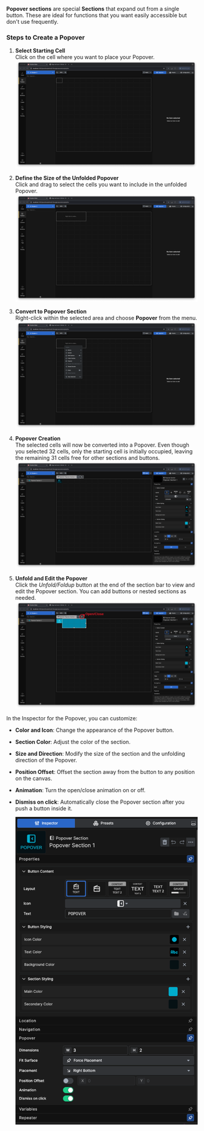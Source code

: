 **Popover sections** are special **Sections** that expand out from a single button. These are ideal for functions that you want easily accessible but don't use frequently.

### Steps to Create a Popover

1. **Select Starting Cell**  
   Click on the cell where you want to place your Popover.  
   ![Popover](images/popover/popover_1.png)

2. **Define the Size of the Unfolded Popover**  
   Click and drag to select the cells you want to include in the unfolded Popover.  
   ![Popover](images/popover/popover_2.png)

3. **Convert to Popover Section**  
   Right-click within the selected area and choose **Popover** from the menu.  
   ![Popover](images/popover/popover_3.png)

4. **Popover Creation**  
   The selected cells will now be converted into a Popover. Even though you selected 32 cells, only the starting cell is initially occupied, leaving the remaining 31 cells free for other sections and buttons.  
   ![Popover](images/popover/popover_4.png)

5. **Unfold and Edit the Popover**  
   Click the *Unfold/Foldup* button at the end of the section bar to view and edit the Popover section. You can add buttons or nested sections as needed.  
   ![Popover](images/popover/popover_5.png)

In the Inspector for the Popover, you can customize:  
- **Color and Icon**: Change the appearance of the Popover button.  
- **Section Color**: Adjust the color of the section.  
- **Size and Direction**: Modify the size of the section and the unfolding direction of the Popover.
- **Position Offset**: Offset the section away from the button to any position on the canvas. 
- **Animation**: Turn the open/close animation on or off.
- **Dismiss on click**: Automatically close the Popover section after you push a button inside it.
   
   ![Popover Inspector](images/popover/popover_inspector.png)